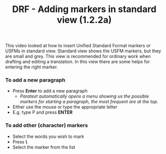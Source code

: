 ﻿---
title: DRF - Adding markers in standard view (1.2.2a)
---
This video looked at how to insert Unified Standard Format markers or USFMs in standard view. Standard view shows the USFM markers, but they are small and grey. This view is recommended for ordinary work when drafting and editing a translation. In this view there are some helps for entering the right marker.

### To add a new paragraph

-  Press **Enter** to add a new paragraph  
    -  *Paratext automatically opens a menu showing us the possible markers for starting a paragraph, the most frequent are at the top*.
-  Either use the mouse or type the appropriate letter
-  E.g. type P and press **ENTER**

### To add other (character) markers

-  Select the words you wish to mark
-  Press **\\**
-  Select the marker from the list

